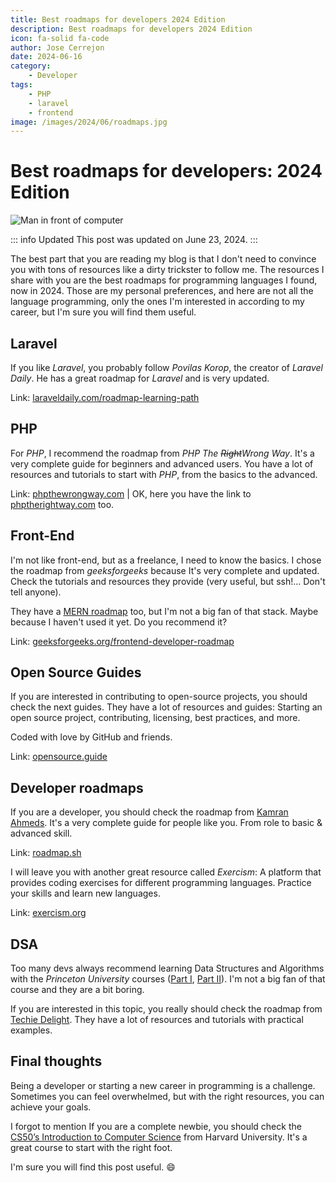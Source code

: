 ```yaml
---
title: Best roadmaps for developers 2024 Edition
description: Best roadmaps for developers 2024 Edition
icon: fa-solid fa-code
author: Jose Cerrejon
date: 2024-06-16
category:
    - Developer
tags:
    - PHP
    - laravel
    - frontend
image: /images/2024/06/roadmaps.jpg
---
```


# Best roadmaps for developers: 2024 Edition

![Man in front of computer](/images/2024/06/roadmaps.jpg "Generated with Dall-E")

::: info Updated
This post was updated on June 23, 2024.
:::

The best part that you are reading my blog is that I don't need to convince you with tons of resources like a dirty trickster to follow me. The resources I share with you are the best roadmaps for programming languages I found, now in 2024. Those are my personal preferences, and here are not all the language programming, only the ones I'm interested in according to my career, but I'm sure you will find them useful.

## Laravel

If you like _Laravel_, you probably follow _Povilas Korop_, the creator of _Laravel Daily_. He has a great roadmap for _Laravel_ and is very updated.

Link: [laraveldaily.com/roadmap-learning-path](https://laraveldaily.com/roadmap-learning-path)

## PHP

For _PHP_, I recommend the roadmap from _PHP The ~~Right~~Wrong Way_. It's a very complete guide for beginners and advanced users. You have a lot of resources and tutorials to start with _PHP_, from the basics to the advanced.

Link: [phpthewrongway.com](https://phpthewrongway.com) | OK, here you have the link to [phptherightway.com](https://phptherightway.com) too.

## Front-End

I'm not like front-end, but as a freelance, I need to know the basics. I chose the roadmap from _geeksforgeeks_ because It's very complete and updated. Check the tutorials and resources they provide (very useful, but ssh!... Don't tell anyone).

They have a [MERN roadmap](https://www.geeksforgeeks.org/mern-stack-development-roadmap/) too, but I'm not a big fan of that stack. Maybe because I haven't used it yet. Do you recommend it?

Link: [geeksforgeeks.org/frontend-developer-roadmap](https://www.geeksforgeeks.org/frontend-developer-roadmap)

## Open Source Guides

If you are interested in contributing to open-source projects, you should check the next guides. They have a lot of resources and guides: Starting an open source project, contributing, licensing, best practices, and more.

Coded with love by GitHub and friends.

Link: [opensource.guide](https://opensource.guide)

## Developer roadmaps

If you are a developer, you should check the roadmap from [Kamran Ahmeds](https://kamranahmed.info/). It's a very complete guide for people like you. From role to basic & advanced skill.

Link: [roadmap.sh](https://roadmap.sh)

I will leave you with another great resource called _Exercism_: A platform that provides coding exercises for different programming languages. Practice your skills and learn new languages.

Link: [exercism.org](https://exercism.org)

## DSA

Too many devs always recommend learning Data Structures and Algorithms with the _Princeton University_ courses ([Part I](https://www.coursera.org/learn/algorithms-part1), [Part II](https://www.coursera.org/learn/algorithms-part2)). I'm not a big fan of that course and they are a bit boring.

If you are interested in this topic, you really should check the roadmap from [Techie Delight](https://www.techiedelight.com/data-structures-and-algorithms-problems/). They have a lot of resources and tutorials with practical examples.

## Final thoughts

Being a developer or starting a new career in programming is a challenge. Sometimes you can feel overwhelmed, but with the right resources, you can achieve your goals.

I forgot to mention If you are a complete newbie, you should check the [CS50’s Introduction to Computer Science](https://cs50.harvard.edu/x/2024/weeks/0/) from Harvard University. It's a great course to start with the right foot.

I'm sure you will find this post useful. :smile:
